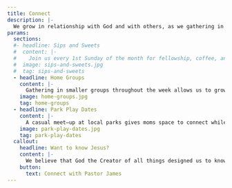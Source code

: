```yaml
---
title: Connect
description: |-
  We grow in relationship with God and with others, as we gathering in small groups throughout the week, or at a park while kids play.
params:
  sections:
  #- headline: Sips and Sweets
  #  content: |-
  #    Join us every 1st Sunday of the month for fellowship, coffee, and pastries before the start of church service. Whether you're a regular attendee or a first-time visitor, our doors and hearts are open to welcome you. We look forward to seeing you there.
  #  image: sips-and-sweets.jpg
  #  tag: sips-and-sweets
  - headline: Home Groups
    content: |-
      Gathering in smaller groups throughout the week allows us to grow in relationship with God and with others in a more personal setting. Sharing meals in homes, we discuss life and God's Word, and pray for one another. An extension of Sunday worship in a way, Home Groups provide space to grow in faith while connecting more deeply with others.
    image: home-groups.jpg
    tag: home-groups
  - headline: Park Play Dates
    content: |-
      A casual meet–up at local parks gives moms space to connect while kids play together. The parks are on a rotation to provide a variety of scenery and geography. A great place to build relationships, meet other moms in similar life stages, and have fun!
    image: park-play-dates.jpg
    tag: park-play-dates
  callout:
    headline: Want to know Jesus?
    content: |-
      We believe that God the Creator of all things designed us to know Him, and designed us to find rich, abundant meaningful life in relationship with Him through Jesus Christ. If you are curious about Jesus, or have questions, we'd be glad to talk.
    button:
      text: Connect with Pastor James
---
```

